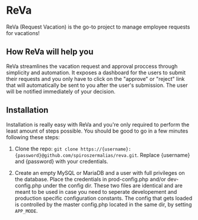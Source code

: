 # ReVa
ReVa (Request Vacation) is the go-to project to manage employee requests for vacations!

## How ReVa will help you
ReVa streamlines the vacation request and approval proccess through simplicity and automation.
It exposes a dashboard for the users to submit their requests and you only have to click on the "approve" or "reject" link
that will automatically be sent to you after the user's submission. The user will be notified immediately of your decision.

## Installation
Installation is really easy with ReVa and you're only required to perform the least amount of steps possible.
You should be good to go in a few minutes following these steps:
1. Clone the repo: `git clone https://{username}:{password}@github.com/spiroszermalias/reva.git`.
Replace {username} and {password} with your credentials.

2. Create an empty MySQL or MariaDB and a user with full privileges on the database.
Place the credentials in prod-config.php and/or dev-config.php under the config dir.
These two files are identical and are meant to be used in case you need to seperate
developement and production specific configuration constants. The config that gets loaded
is controlled by the master config.php located in the same dir, by setting `APP_MODE`.
